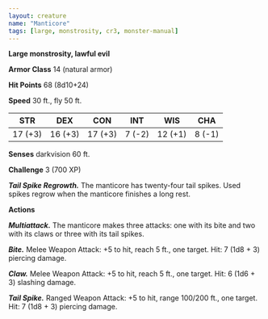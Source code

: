 ```yaml
---
layout: creature
name: "Manticore"
tags: [large, monstrosity, cr3, monster-manual]
---
```


**Large monstrosity, lawful evil**

**Armor Class** 14 (natural armor)

**Hit Points** 68 (8d10+24)

**Speed** 30 ft., fly 50 ft.

|   STR   |   DEX   |   CON   |   INT   |   WIS   |   CHA   |
|:-----:|:-----:|:-----:|:-----:|:-----:|:-----:|
| 17 (+3) | 16 (+3) | 17 (+3) | 7 (-2) | 12 (+1) | 8 (-1) |

**Senses** darkvision 60 ft.

**Challenge** 3 (700 XP)

***Tail Spike Regrowth.*** The manticore has twenty-four tail spikes. Used spikes regrow when the manticore finishes a long rest.

**Actions**

***Multiattack.*** The manticore makes three attacks: one with its bite and two with its claws or three with its tail spikes.

***Bite.*** Melee Weapon Attack: +5 to hit, reach 5 ft., one target. Hit: 7 (1d8 + 3) piercing damage.

***Claw.*** Melee Weapon Attack: +5 to hit, reach 5 ft., one target. Hit: 6 (1d6 + 3) slashing damage.

***Tail Spike.*** Ranged Weapon Attack: +5 to hit, range 100/200 ft., one target. Hit: 7 (1d8 + 3) piercing damage.

